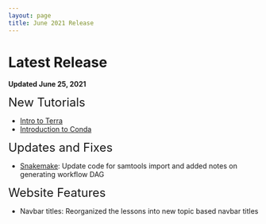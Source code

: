 ```yaml
---
layout: page
title: June 2021 Release
---
```


Latest Release
=================

**Updated June 25, 2021**

<span style="font-size:24px;">New Tutorials

- [Intro to Terra](../Cloud-Platforms/Introduction-to-Terra/0terra.md)
- [Introduction to Conda](../General-Tools/Introduction-to-Conda/conda1.md)

<span style="font-size:24px;">Updates and Fixes

- [Snakemake](../General-Tools/Snakemake/index.md): Update code for samtools import and added notes on generating workflow DAG

<span style="font-size:24px;">Website Features

- Navbar titles: Reorganized the lessons into new topic based navbar titles
